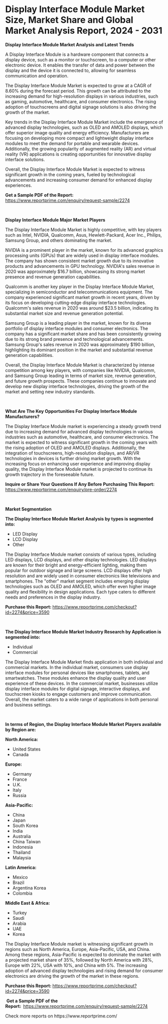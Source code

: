 <p><h1>Display Interface Module Market Size, Market Share and Global Market Analysis Report, 2024 - 2031</h1></p><p><strong>Display Interface Module Market Analysis and Latest Trends</strong></p>
<p><p>A Display Interface Module is a hardware component that connects a display device, such as a monitor or touchscreen, to a computer or other electronic device. It enables the transfer of data and power between the display and the device it is connected to, allowing for seamless communication and operation.</p><p>The Display Interface Module Market is expected to grow at a CAGR of 8.60% during the forecast period. This growth can be attributed to the increasing demand for high-resolution displays in various industries, such as gaming, automotive, healthcare, and consumer electronics. The rising adoption of touchscreens and digital signage solutions is also driving the growth of the market.</p><p>Key trends in the Display Interface Module Market include the emergence of advanced display technologies, such as OLED and AMOLED displays, which offer superior image quality and energy efficiency. Manufacturers are focusing on developing more compact and lightweight display interface modules to meet the demand for portable and wearable devices. Additionally, the growing popularity of augmented reality (AR) and virtual reality (VR) applications is creating opportunities for innovative display interface solutions.</p><p>Overall, the Display Interface Module Market is expected to witness significant growth in the coming years, fueled by technological advancements and increasing consumer demand for enhanced display experiences.</p></p>
<p><strong>Get a Sample PDF of the Report:&nbsp;</strong> <a href="https://www.reportprime.com/enquiry/request-sample/2274">https://www.reportprime.com/enquiry/request-sample/2274</a></p>
<p>&nbsp;</p>
<p><strong>Display Interface Module Major Market Players</strong></p>
<p><p>The Display Interface Module Market is highly competitive, with key players such as Intel, NVIDIA, Qualcomm, Asus, Hewlett-Packard, Acer Inc., Philips, Samsung Group, and others dominating the market. </p><p>NVIDIA is a prominent player in the market, known for its advanced graphics processing units (GPUs) that are widely used in display interface modules. The company has shown consistent market growth due to its innovative products and advancements in GPU technology. NVIDIA's sales revenue in 2020 was approximately $16.7 billion, showcasing its strong market presence and revenue generation capabilities.</p><p>Qualcomm is another key player in the Display Interface Module Market, specializing in semiconductor and telecommunications equipment. The company experienced significant market growth in recent years, driven by its focus on developing cutting-edge display interface technologies. Qualcomm's sales revenue in 2020 was around $23.5 billion, indicating its substantial market size and revenue generation potential.</p><p>Samsung Group is a leading player in the market, known for its diverse portfolio of display interface modules and consumer electronics. The company has a significant market share and has been consistently growing due to its strong brand presence and technological advancements. Samsung Group's sales revenue in 2020 was approximately $190 billion, highlighting its dominant position in the market and substantial revenue generation capabilities.</p><p>Overall, the Display Interface Module Market is characterized by intense competition among key players, with companies like NVIDIA, Qualcomm, and Samsung Group leading in terms of market size, revenue generation, and future growth prospects. These companies continue to innovate and develop new display interface technologies, driving the growth of the market and setting new industry standards.</p></p>
<p>&nbsp;</p>
<p><strong>What Are The Key Opportunities For Display Interface Module Manufacturers?</strong></p>
<p><p>The Display Interface Module market is experiencing a steady growth trend due to increasing demand for advanced display technologies in various industries such as automotive, healthcare, and consumer electronics. The market is expected to witness significant growth in the coming years with the rising adoption of OLED and AMOLED displays. Additionally, the integration of touchscreens, high-resolution displays, and AR/VR technologies in devices is further driving market growth. With the increasing focus on enhancing user experience and improving display quality, the Display Interface Module market is projected to continue its growth trajectory in the foreseeable future.</p></p>
<p><strong>Inquire or Share Your Questions If Any Before Purchasing This Report:</strong> <a href="https://www.reportprime.com/enquiry/pre-order/2274">https://www.reportprime.com/enquiry/pre-order/2274</a></p>
<p>&nbsp;</p>
<p><strong>Market Segmentation</strong></p>
<p><strong>The Display Interface Module Market Analysis by types is segmented into:</strong></p>
<p><ul><li>LED Display</li><li>LCD Display</li><li>Other</li></ul></p>
<p><p>The Display Interface Module market consists of various types, including LED displays, LCD displays, and other display technologies. LED displays are known for their bright and energy-efficient lighting, making them popular for outdoor signage and large screens. LCD displays offer high resolution and are widely used in consumer electronics like televisions and smartphones. The "other" market segment includes emerging display technologies such as OLED and AMOLED, which offer even higher image quality and flexibility in design applications. Each type caters to different needs and preferences in the display industry.</p></p>
<p><strong>Purchase this Report:&nbsp;</strong><a href="https://www.reportprime.com/checkout?id=2274&price=3590">https://www.reportprime.com/checkout?id=2274&price=3590</a></p>
<p>&nbsp;</p>
<p><strong>The Display Interface Module Market Industry Research by Application is segmented into:</strong></p>
<p><ul><li>Individual</li><li>Commercial</li></ul></p>
<p><p>The Display Interface Module Market finds application in both individual and commercial markets. In the individual market, consumers use display interface modules for personal devices like smartphones, tablets, and smartwatches. These modules enhance the display quality and user experience of these devices. In the commercial market, businesses utilize display interface modules for digital signage, interactive displays, and touchscreen kiosks to engage customers and improve communication. Overall, the market caters to a wide range of applications in both personal and business settings.</p></p>
<p>&nbsp;</p>
<p><strong>In terms of Region, the Display Interface Module Market Players available by Region are:</strong></p>
<p>
    <p> <strong> North America: </strong>
        <ul>
            <li>United States</li>
            <li>Canada</li>
        </ul>
        </p> 
    <p> <strong> Europe: </strong>
        <ul>
            <li>Germany</li>
            <li>France</li>
            <li>U.K.</li>
            <li>Italy</li>
            <li>Russia</li>
        </ul>
        </p> 
    <p> <strong> Asia-Pacific: </strong>
        <ul>
            <li>China</li>
            <li>Japan</li>
            <li>South Korea</li>
            <li>India</li>
            <li>Australia</li>
            <li>China Taiwan</li>
            <li>Indonesia</li>
            <li>Thailand</li>
            <li>Malaysia</li>
        </ul>
        </p> 
    <p> <strong> Latin America: </strong>
        <ul>
            <li>Mexico</li>
            <li>Brazil</li>
            <li>Argentina Korea</li>
            <li>Colombia</li>
        </ul>
        </p> 
    <p> <strong> Middle East & Africa: </strong>
        <ul>
            <li>Turkey</li>
            <li>Saudi</li>
            <li>Arabia</li>
            <li>UAE</li>
            <li>Korea</li>
        </ul>
    </p>
    </p>
<p><p>The Display Interface Module market is witnessing significant growth in regions such as North America, Europe, Asia-Pacific, USA, and China. Among these regions, Asia-Pacific is expected to dominate the market with a projected market share of 35%, followed by North America with 28%, Europe with 22%, USA with 10%, and China with 5%. The increasing adoption of advanced display technologies and rising demand for consumer electronics are driving the growth of the market in these regions.</p></p>
<p><strong>Purchase this Report: </strong><a href="https://www.reportprime.com/checkout?id=2274&price=3590">https://www.reportprime.com/checkout?id=2274&price=3590</a></p>
<p>&nbsp;<strong>Get a Sample PDF of the Report:&nbsp;&nbsp;</strong><a href="https://www.reportprime.com/enquiry/request-sample/2274">https://www.reportprime.com/enquiry/request-sample/2274</a></p>
<p><strong></strong></p>
<p>Check more reports on https://www.reportprime.com/</p>